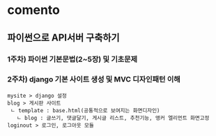 # comento
## 파이썬으로 API서버 구축하기
### 1주차) 파이썬 기본문법(2~5장) 및 기초문제
### 2주차) django 기본 사이트 생성 및 MVC 디자인패턴 이해
```
mysite > django 설정
blog > 게시판 사이트
 ㄴ template : base.html(공통적으로 보여지는 화면디자인)
   ㄴ blog : 글쓰기, 댓글달기, 게시글 리스트, 추천기능, 앵커 엘리먼트 화면고정
loginout > 로그인, 로그아웃 모듈
```
